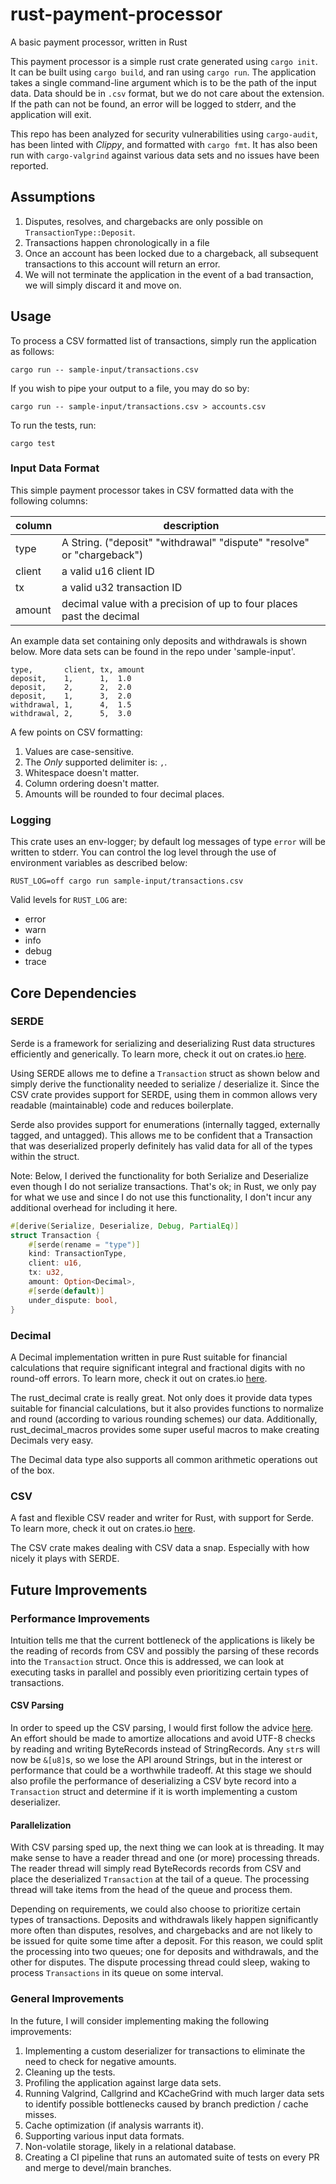 # rust-payment-processor

A basic payment processor, written in Rust

This payment processor is a simple rust crate generated using `cargo init`.
It can be built using `cargo build`, and ran using `cargo run`. The application takes a single command-line argument
which is to be the path of the input data. Data should be in `.csv` format, but we do not care about the extension.
If the path can not be found, an error will be logged to stderr, and the application will exit.

This repo has been analyzed for security vulnerabilities using `cargo-audit`, has been linted with *Clippy*, and 
formatted with `cargo fmt`. It has also been run with `cargo-valgrind` against various data sets and no issues have been reported.

## Assumptions

1. Disputes, resolves, and chargebacks are only possible on `TransactionType::Deposit`.
2. Transactions happen chronologically in a file
3. Once an account has been locked due to a chargeback, all subsequent transactions to this account will return an error. 
4. We will not terminate the application in the event of a bad transaction, we will simply discard it and move on.

## Usage

To process a CSV formatted list of transactions, simply run the application as follows:
```shell
cargo run -- sample-input/transactions.csv
``` 

If you wish to pipe your output to a file, you may do so by: 
```shell
cargo run -- sample-input/transactions.csv > accounts.csv
``` 

To run the tests, run:
```shell
cargo test
```
### Input Data Format

This simple payment processor takes in CSV formatted data with the following columns:

|column|description                  |
|------|-----------------------------|
|type  |  A String. ("deposit"  "withdrawal" "dispute" "resolve" or "chargeback")|
|client| a valid u16 client ID       |
|tx    | a valid u32 transaction ID  |
|amount| decimal value with a precision of up to four places past the decimal|

An example data set containing only deposits and withdrawals is shown below. More data sets can be found in the 
repo under 'sample-input'.

```csv
type,       client, tx, amount
deposit,    1,      1,  1.0
deposit,    2,      2,  2.0
deposit,    1,      3,  2.0
withdrawal, 1,      4,  1.5
withdrawal, 2,      5,  3.0
```

A few points on CSV formatting: 
1. Values are case-sensitive.
2. The *Only* supported delimiter is: `,`.
3. Whitespace doesn't matter.
4. Column ordering doesn't matter.
5. Amounts will be rounded to four decimal places.

### Logging

This crate uses an env-logger; by default log messages of type `error` will be written to stderr. You can control the
log level through the use of environment variables as described below:
```shell
RUST_LOG=off cargo run sample-input/transactions.csv
```

Valid levels for `RUST_LOG` are: 
* error
* warn
* info
* debug
* trace

## Core Dependencies

### SERDE

Serde is a framework for serializing and deserializing Rust data structures efficiently and generically. To learn 
more, check it out on crates.io [here](https://crates.io/crates/serde).

Using SERDE allows me to define a `Transaction` struct as shown below and simply derive the functionality needed
to serialize / deserialize it. Since the CSV crate provides support for SERDE, using them in common allows very
readable (maintainable) code and reduces boilerplate. 

Serde also provides support for enumerations (internally tagged, externally tagged, and untagged). This allows me 
to be confident that a Transaction that was deserialized properly definitely has valid data for all of the types 
within the struct. 

Note: Below, I derived the functionality for both Serialize and Deserialize even though I do not serialize transactions.
That's ok; in Rust, we only pay for what we use and since I do not use this functionality, I don't incur any additional
overhead for including it here. 

```rust
#[derive(Serialize, Deserialize, Debug, PartialEq)]
struct Transaction {
    #[serde(rename = "type")]
    kind: TransactionType,
    client: u16,
    tx: u32,
    amount: Option<Decimal>,
    #[serde(default)]
    under_dispute: bool,
}
```

### Decimal

A Decimal implementation written in pure Rust suitable for financial calculations that require significant integral 
and fractional digits with no round-off errors. To learn more, check it out on crates.io
[here](https://crates.io/crates/rust_decimal).

The rust_decimal crate is really great. Not only does it provide data types suitable for financial calculations, but 
it also provides functions to normalize and round (according to various rounding schemes) our data. Additionally,
rust_decimal_macros provides some super useful macros to make creating Decimals very easy. 

The Decimal data type also supports all common arithmetic operations out of the box. 

### CSV

A fast and flexible CSV reader and writer for Rust, with support for Serde. To learn more, check it out on crates.io
[here](https://crates.io/crates/csv).

The CSV crate makes dealing with CSV data a snap. Especially with how nicely it plays with SERDE. 

## Future Improvements

### Performance Improvements

Intuition tells me that the current bottleneck of the applications is likely be the reading of records from CSV and 
possibly the parsing of these records into the `Transaction` struct. Once this is addressed, we can look at 
executing tasks in parallel and possibly even prioritizing certain types of transactions.

#### CSV Parsing

In order to speed up the CSV parsing, I would first follow the advice [here](https://docs.rs/csv/1.0.0/csv/tutorial/index.html#performance).
An effort should be made to amortize allocations and avoid UTF-8 checks by reading and writing ByteRecords instead of
StringRecords. Any `str`s will now be `&[u8]`s, so we lose the API around Strings, but in the interest or performance
that could be a worthwhile tradeoff. At this stage we should also profile the performance of deserializing a CSV byte
record into a `Transaction` struct and determine if it is worth implementing a custom deserializer. 

#### Parallelization 

With CSV parsing sped up, the next thing we can look at is threading. It may make sense to have a reader thread and one 
(or more) processing threads. The reader thread will simply read ByteRecords records from CSV and place the deserialized
`Transaction` at the tail of a queue. The processing thread will take items from the head of the queue and process them. 

Depending on requirements, we could also choose to prioritize certain types of transactions. Deposits and withdrawals 
likely happen significantly more often than disputes, resolves, and chargebacks and are not likely to be issued for quite
some time after a deposit. For this reason, we could split the processing into two queues; one for deposits and 
withdrawals, and the other for disputes. The dispute processing thread could sleep, waking to process `Transactions` in
its queue on some interval. 

### General Improvements 

In the future, I will consider implementing making the following improvements: 

1. Implementing a custom deserializer for transactions to eliminate the need to check for
negative amounts.
2. Cleaning up the tests.
3. Profiling the application against large data sets.
4. Running Valgrind, Callgrind and KCacheGrind with much larger data sets to identify possible
   bottlenecks caused by branch prediction / cache misses.
5. Cache optimization (if analysis warrants it).
6. Supporting various input data formats.
7. Non-volatile storage, likely in a relational database.    
8. Creating a CI pipeline that runs an automated suite of tests on every PR and merge to devel/main branches. 